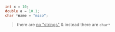 ```C
int x = 10;
double a = 10.1;
char *name = "miso";
```
>there are <u>no "strings"</u> & instead there are `char*`
